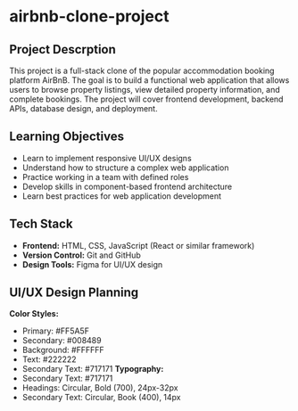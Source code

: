 # airbnb-clone-project

## Project Descrption

This project is a full-stack clone of the popular accommodation booking platform AirBnB. The goal is to build a functional web application that allows users to browse property listings, view detailed property information, and complete bookings. The project will cover frontend development, backend APIs, database design, and deployment.

## Learning Objectives

- Learn to implement responsive UI/UX designs
- Understand how to structure a complex web application
- Practice working in a team with defined roles
- Develop skills in component-based frontend architecture
- Learn best practices for web application development

## Tech Stack

- **Frontend:** HTML, CSS, JavaScript (React or similar framework)
- **Version Control:** Git and GitHub
- **Design Tools:** Figma for UI/UX design

## UI/UX Design Planning

**Color Styles:**

- Primary: #FF5A5F
- Secondary: #008489
- Background: #FFFFFF
- Text: #222222
- Secondary Text: #717171
  **Typography:**
- Secondary Text: #717171
- Headings: Circular, Bold (700), 24px-32px
- Secondary Text: Circular, Book (400), 14px
